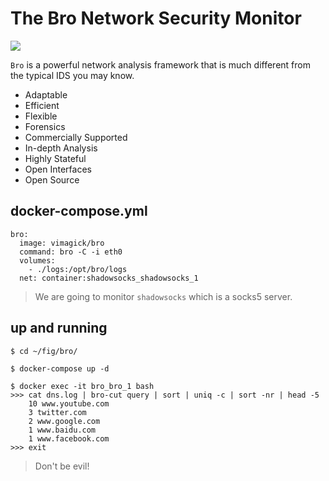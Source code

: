 The Bro Network Security Monitor
================================

[![](https://badge.imagelayers.io/vimagick/bro:latest.svg)](https://imagelayers.io/?images=vimagick/bro:latest 'Get your own badge on imagelayers.io')

`Bro` is a powerful network analysis framework that is much different from the
typical IDS you may know.

- Adaptable
- Efficient
- Flexible
- Forensics
- Commercially Supported
- In-depth Analysis
- Highly Stateful
- Open Interfaces
- Open Source

## docker-compose.yml

```
bro:
  image: vimagick/bro
  command: bro -C -i eth0
  volumes:
    - ./logs:/opt/bro/logs
  net: container:shadowsocks_shadowsocks_1
```

> We are going to monitor `shadowsocks` which is a socks5 server.

## up and running

```
$ cd ~/fig/bro/

$ docker-compose up -d

$ docker exec -it bro_bro_1 bash
>>> cat dns.log | bro-cut query | sort | uniq -c | sort -nr | head -5
    10 www.youtube.com
    3 twitter.com
    2 www.google.com
    1 www.baidu.com
    1 www.facebook.com
>>> exit
```

> Don't be evil!
